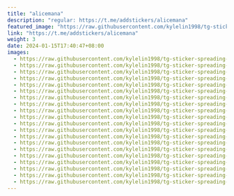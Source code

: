 ```yaml
---
title: "alicemana"
description: "regular: https://t.me/addstickers/alicemana"
featured_image: "https://raw.githubusercontent.com/kylelin1998/tg-sticker-spreading-worldwide-images/main/img/a03658f5-9a51-4324-a277-2d813e669ead.jpg"
link: "https://t.me/addstickers/alicemana"
weight: 3
date: 2024-01-15T17:40:47+08:00
images:
  - https://raw.githubusercontent.com/kylelin1998/tg-sticker-spreading-worldwide-images/main/img/a03658f5-9a51-4324-a277-2d813e669ead.jpg
  - https://raw.githubusercontent.com/kylelin1998/tg-sticker-spreading-worldwide-images/main/img/894e374e-32a6-42df-89d6-109d618d7dca.jpg
  - https://raw.githubusercontent.com/kylelin1998/tg-sticker-spreading-worldwide-images/main/img/1a49d182-5657-4688-a422-8119555265ce.jpg
  - https://raw.githubusercontent.com/kylelin1998/tg-sticker-spreading-worldwide-images/main/img/96637d5a-091a-4786-bb73-0df2f623ea00.jpg
  - https://raw.githubusercontent.com/kylelin1998/tg-sticker-spreading-worldwide-images/main/img/8a254406-6bb4-4bc6-8b0f-7b39b8616859.jpg
  - https://raw.githubusercontent.com/kylelin1998/tg-sticker-spreading-worldwide-images/main/img/58340248-b62b-4fc8-8da2-0d5569dd83d7.jpg
  - https://raw.githubusercontent.com/kylelin1998/tg-sticker-spreading-worldwide-images/main/img/31322633-45f2-4454-be5e-179e10bdf567.jpg
  - https://raw.githubusercontent.com/kylelin1998/tg-sticker-spreading-worldwide-images/main/img/6b437f5b-7a4a-4095-8d86-d867abfb7c8c.jpg
  - https://raw.githubusercontent.com/kylelin1998/tg-sticker-spreading-worldwide-images/main/img/08d8d9a8-4b42-42cf-a168-92ca387c32ea.jpg
  - https://raw.githubusercontent.com/kylelin1998/tg-sticker-spreading-worldwide-images/main/img/1a602cc7-4790-45fc-ba3e-c4c3a453e422.jpg
  - https://raw.githubusercontent.com/kylelin1998/tg-sticker-spreading-worldwide-images/main/img/b123b8b0-6990-4418-ab6a-afef2d201794.jpg
  - https://raw.githubusercontent.com/kylelin1998/tg-sticker-spreading-worldwide-images/main/img/9d8410ef-3ee1-482a-b2c0-4e78750bbc60.jpg
  - https://raw.githubusercontent.com/kylelin1998/tg-sticker-spreading-worldwide-images/main/img/df7fd819-762d-4b4b-b1db-68b2eceb8340.jpg
  - https://raw.githubusercontent.com/kylelin1998/tg-sticker-spreading-worldwide-images/main/img/762f0a42-3694-467f-be06-87ea82c4ce81.jpg
  - https://raw.githubusercontent.com/kylelin1998/tg-sticker-spreading-worldwide-images/main/img/c28f475b-08b2-482e-8423-76c3b4514bc4.jpg
  - https://raw.githubusercontent.com/kylelin1998/tg-sticker-spreading-worldwide-images/main/img/b0a75238-574e-4962-99b5-7c170a4e3e12.jpg
  - https://raw.githubusercontent.com/kylelin1998/tg-sticker-spreading-worldwide-images/main/img/7fc29a6f-301a-49ca-a1a5-c3e837cd414f.jpg
  - https://raw.githubusercontent.com/kylelin1998/tg-sticker-spreading-worldwide-images/main/img/0a4a30d1-135a-46a4-a0b7-c0850545bd8f.jpg
  - https://raw.githubusercontent.com/kylelin1998/tg-sticker-spreading-worldwide-images/main/img/a53bd55d-3efb-496f-a527-218092c5b301.jpg
  - https://raw.githubusercontent.com/kylelin1998/tg-sticker-spreading-worldwide-images/main/img/b479388e-2612-431a-ae38-4d4165f23cc5.jpg
---
```

